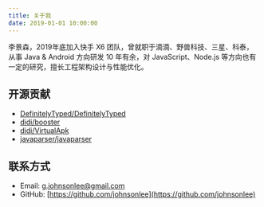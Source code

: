 ```yaml
---
title: 关于我
date: 2019-01-01 10:00:00
---
```


李景森，2019年底加入快手 X6 团队，曾就职于滴滴、野兽科技、三星、科泰，从事 Java & Android 方向研发 10 年有余，对 JavaScript、Node.js 等方向也有一定的研究，擅长工程架构设计与性能优化。

## 开源贡献

- [DefinitelyTyped/DefinitelyTyped](https://github.com/DefinitelyTyped/DefinitelyTyped)
- [didi/booster](https://github.com/didi/booster)
- [didi/VirtualApk](https://github.com/didi/VirtualApk)
- [javaparser/javaparser](https://github.com/javaparser/javaparser)

## 联系方式

- Email: [g.johnsonlee@gmail.com](mailto:g.johnsonlee@gmail.com)
- GitHub: [https://github.com/johnsonlee](https://github.com/johnsonlee)
